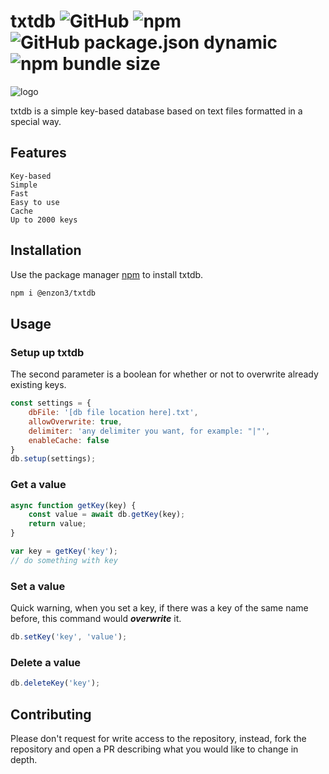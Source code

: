 # txtdb  ![GitHub](https://img.shields.io/github/license/enzon3/txtdb) ![npm](https://img.shields.io/npm/v/@enzon3/txtdb) ![GitHub package.json dynamic](https://img.shields.io/github/package-json/keywords/enzon3/txtdb) ![npm bundle size](https://img.shields.io/bundlephobia/min/@enzon3/txtdb)

![logo](https://res.cloudinary.com/enzon3/image/upload/v1655678333/txtdb_logo_u0eo85.png)

txtdb is a simple key-based database based on text files formatted in a special way.

## Features

    Key-based
    Simple
    Fast
    Easy to use
    Cache
    Up to 2000 keys

## Installation

Use the package manager [npm](https://npmjs.com) to install txtdb.
```bash
npm i @enzon3/txtdb
```

## Usage

### Setup up txtdb
The second parameter is a boolean for whether or not to overwrite already existing keys.
```javascript
const settings = {
    dbFile: '[db file location here].txt',
    allowOverwrite: true,
    delimiter: 'any delimiter you want, for example: "|"',
    enableCache: false
}
db.setup(settings);
```

### Get a value
```javascript
async function getKey(key) {
    const value = await db.getKey(key);
    return value;
}

var key = getKey('key');
// do something with key
```

### Set a value
Quick warning, when you set a key, if there was a key of the same name before, this command would ***overwrite*** it.
```javascript
db.setKey('key', 'value');
```

### Delete a value
```javascript
db.deleteKey('key');
```

## Contributing
Please don't request for write access to the repository, instead, fork the repository and open a PR describing what you would like to change in depth.
